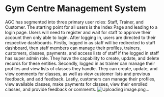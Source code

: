 # Gym Centre Management System

AGC has segmented into three primary user roles: Staff, Trainer, and Customer. The starting point for all users is the Index Page and leading to a login page. Users will need to register and wait for staff to approve their account then only able to login. After logging in, users are directed to their respective dashboards.
Firstly, logged in as staff will be redirected to staff dashboard, then staff members can manage their profiles, trainers, customers, classes, payments, and access lists of staff if the logged in staff has super admin role. They have the capability to create, update, and delete records for these entities.
Secondly, logged in as trainer can manage their profiles and view lists of classes they handle. They can create, update, and view comments for classes, as well as view customer lists and previous feedback, and add feedback.
Lastly, customers can manage their profiles, view available classes, make payments for classes, view their enrolled classes, and provide feedback or comments.
![Uploading image.png…]()
